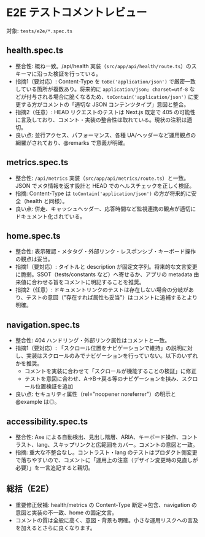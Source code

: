 # E2E テストコメントレビュー

対象: `tests/e2e/*.spec.ts`

## health.spec.ts

- 整合性: 概ね一致。/api/health 実装（`src/app/api/health/route.ts`）のスキーマに沿った検証を行っている。
- 指摘1（要対応）: Content-Type を `toBe('application/json')` で厳密一致している箇所が複数あり。将来的に `application/json; charset=utf-8` などが付与される場合に脆くなるため、`toContain('application/json')` に変更する方がコメントの「適切な JSON コンテンツタイプ」意図と整合。
- 指摘2（任意）: HEAD リクエストのテストは Next.js 既定で 405 の可能性に言及しており、コメント・実装の整合性は取れている。現状の注釈は適切。
- 良い点: 並行アクセス、パフォーマンス、各種 UA/ヘッダーなど運用観点の網羅がされており、@remarks で意義が明確。

## metrics.spec.ts

- 整合性: `/api/metrics` 実装（`src/app/api/metrics/route.ts`）と一致。JSON でメタ情報を返す設計と HEAD でのヘルスチェックを正しく検証。
- 指摘: Content-Type は `toContain('application/json')` の方が将来的に安全（health と同様）。
- 良い点: 併走、キャッシュヘッダー、応答時間など監視連携の観点が適切にドキュメント化されている。

## home.spec.ts

- 整合性: 表示確認・メタタグ・外部リンク・レスポンシブ・キーボード操作の観点は妥当。
- 指摘1（要対応）: タイトルと description が固定文字列。将来的な文言変更に脆弱。SSOT（tests/constants など）へ寄せるか、アプリの metadata 由来値に合わせる旨をコメントに明記することを推奨。
- 指摘2（任意）: ドキュメントリンクのテストは存在しない場合の分岐があり、テストの意図（"存在すれば属性も妥当"）はコメントに追補するとより明確。

## navigation.spec.ts

- 整合性: 404 ハンドリング・外部リンク属性はコメントと一致。
- 指摘1（要対応）: 「スクロール位置をナビゲーションで維持」の説明に対し、実装はスクロールのみでナビゲーションを行っていない。以下のいずれかを推奨。
  - コメントを実装に合わせて「スクロールが機能することの検証」に修正
  - テストを意図に合わせ、A→B→戻る等のナビゲーションを挟み、スクロール位置検証を追加
- 良い点: セキュリティ属性（rel="noopener noreferrer"）の明示と @example は◎。

## accessibility.spec.ts

- 整合性: Axe による自動検出、見出し階層、ARIA、キーボード操作、コントラスト、lang、スキップリンクと広範囲をカバー。コメントの意図と一致。
- 指摘: 重大な不整合なし。コントラスト・lang のテストはプロダクト側変更で落ちやすいので、コメントに「運用上の注意（デザイン変更時の見直しが必要）」を一言追記すると親切。

## 総括（E2E）

- 重要修正候補: health/metrics の Content-Type 断定→包含、navigation の意図と実装の不一致、home の固定文言。
- コメントの質は全般に高く、意図・背景も明確。小さな運用リスクへの言及を加えるとさらに良くなります。
